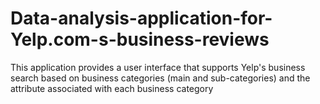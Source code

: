 # Data-analysis-application-for-Yelp.com-s-business-reviews
This application provides a user interface that supports Yelp's business search based on business categories (main and sub-categories) and the attribute associated with each business category
